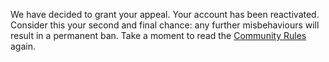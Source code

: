 We have decided to grant your appeal. Your account has been reactivated. Consider this your second and final chance: any further misbehaviours will result in a permanent ban. Take a moment to read the [Community Rules](https://osu.ppy.sh/wiki/Osu!:Rules) again.